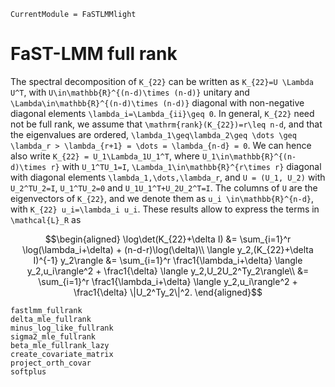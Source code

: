 ```@meta
CurrentModule = FaSTLMMlight
```

# FaST-LMM full rank


The spectral decomposition of ``K_{22}`` can be written as ``K_{22}=U \Lambda U^T``, with ``U\in\mathbb{R}^{(n-d)\times (n-d)}`` unitary and ``\Lambda\in\mathbb{R}^{(n-d)\times (n-d)}`` diagonal with non-negative diagonal elements ``\lambda_i=\Lambda_{ii}\geq 0``. In general, ``K_{22}`` need not be full rank, we assume that ``\mathrm{rank}(K_{22})=r\leq n-d``, and that the eigenvalues are ordered, ``\lambda_1\geq\lambda_2\geq \dots \geq \lambda_r > \lambda_{r+1} = \dots = \lambda_{n-d} = 0``. We can hence also write ``K_{22} = U_1\Lambda_1U_1^T``, where ``U_1\in\mathbb{R}^{(n-d)\times r}`` with ``U_1^TU_1=I``, ``\Lambda_1\in\mathbb{R}^{r\times r}`` diagonal with diagonal elements ``\lambda_1,\dots,\lambda_r``, and ``U = (U_1, U_2)`` with ``U_2^TU_2=I``, ``U_1^TU_2=0`` and ``U_1U_1^T+U_2U_2^T=I``. The columns of ``U`` are the eigenvectors of ``K_{22}``, and we denote them as ``u_i \in\mathbb{R}^{n-d}``, with ``K_{22} u_i=\lambda_i u_i``. These results allow to express the terms in ``\mathcal{L}_R`` as

```math
\begin{aligned}
   \log\det(K_{22}+\delta I) &= \sum_{i=1}^r \log(\lambda_i+\delta) + (n-d-r)\log(\delta)\\
  \langle y_2,(K_{22}+\delta I)^{-1} y_2\rangle &= \sum_{i=1}^r \frac1{\lambda_i+\delta} \langle y_2,u_i\rangle^2 + \frac1{\delta} \langle y_2,U_2U_2^Ty_2\rangle\\
  &= \sum_{i=1}^r \frac1{\lambda_i+\delta} \langle y_2,u_i\rangle^2 + \frac1{\delta} \|U_2^Ty_2\|^2.
\end{aligned}
```


```@docs
fastlmm_fullrank
delta_mle_fullrank
minus_log_like_fullrank
sigma2_mle_fullrank
beta_mle_fullrank_lazy
create_covariate_matrix
project_orth_covar
softplus
```